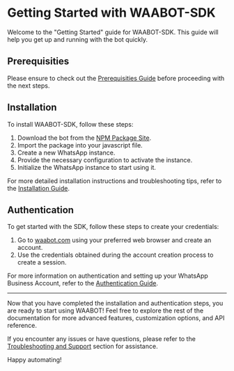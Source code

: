# Getting Started with WAABOT-SDK

Welcome to the "Getting Started" guide for WAABOT-SDK. This guide will help you get up and running with the bot quickly.

## Prerequisities

Please ensure to check out the [Prerequisities Guide](prerequisities.md) before proceeding with the next steps.

## Installation

To install WAABOT-SDK, follow these steps:

1. Download the bot from the [NPM Package Site](https://www.npmjs.com/package/wasms-sdk).
2. Import the package into your javascript file.
3. Create a new WhatsApp instance.
4. Provide the necessary configuration to activate the instance.
5. Initialize the WhatsApp instance to start using it.

For more detailed installation instructions and troubleshooting tips, refer to the [Installation Guide](installation.md).

## Authentication

To get started with the SDK, follow these steps to create your credentials:

1. Go to [waabot.com](https://waabot.com/) using your preferred web browser and create an account.
2. Use the credentials obtained during the account creation process to create a session.

For more information on authentication and setting up your WhatsApp Business Account, refer to the [Authentication Guide](authentication.md).

---

Now that you have completed the installation and authentication steps, you are ready to start using WAABOT! Feel free to explore the rest of the documentation for more advanced features, customization options, and API reference.

If you encounter any issues or have questions, please refer to the [Troubleshooting and Support](../troubleshooting-support/index.md) section for assistance.

Happy automating!

